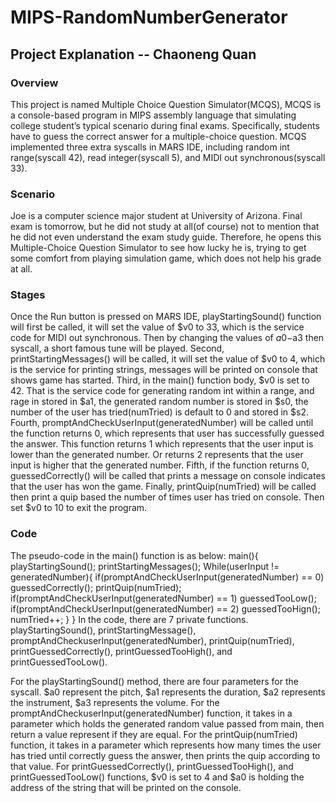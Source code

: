 # MIPS-RandomNumberGenerator

## Project Explanation --  Chaoneng Quan

### Overview
This project is named Multiple Choice Question Simulator(MCQS), MCQS is a console-based program in MIPS assembly language that simulating college student’s typical scenario during final exams. Specifically, students have to guess the correct answer for a multiple-choice question. MCQS implemented three extra syscalls in MARS IDE, including random int range(syscall 42), read integer(syscall 5), and MIDI out synchronous(syscall 33).

### Scenario
Joe is a computer science major student at University of Arizona. Final exam is tomorrow, but he did not study at all(of course) not to mention that he did not even understand the exam study guide. Therefore, he opens this Multiple-Choice Question Simulator to see how lucky he is, trying to get some comfort from playing simulation game, which does not help his grade at all.

### Stages
Once the Run button is pressed on MARS IDE, playStartingSound() function will first be called, it will set the value of $v0 to 33, which is the service code for MIDI out synchronous. Then by changing the values of $a0-$a3 then syscall, a short famous tune will be played. Second, printStartingMessages() will be called, it will set the value of $v0 to 4, which is the service for printing strings, messages will be printed on console that shows game has started. Third, in the main() function body, $v0 is set to 42. That is the service code for generating random int within a range, and rage in stored in $a1, the generated random number is stored in $s0, the number of the user has tried(numTried) is default to 0 and stored in $s2. Fourth, promptAndCheckUserInput(generatedNumber) will be called until the function returns 0, which represents that user has successfully guessed the answer. This function returns 1 which represents that the user input is lower than the generated number. Or returns 2 represents that the user input is higher that the generated number. Fifth, if the function returns 0, guessedCorrectly() will be called that prints a message on console indicates that the user has won the game. Finally, printQuip(numTried) will be called then print a quip based the number of times user has tried on console. Then set $v0 to 10 to exit the program.

### Code
The pseudo-code in the main() function is as below:
	main(){
		playStartingSound();
		printStartingMessages();
		While(userInput != generatedNumber){
			if(promptAndCheckUserInput(generatedNumber) == 0)
				guessedCorrectly();
				printQuip(numTried);
			if(promptAndCheckUserInput(generatedNumber) == 1)
				guessedTooLow();
			if(promptAndCheckUserInput(generatedNumber) == 2)
				guessedTooHign();
			numTried++;
		}
	}
In the code, there are 7 private functions. playStartingSound(), printStartingMessage(), promptAndCheckuserInput(generatedNumber), printQuip(numTried), printGuessedCorrectly(), printGuessedTooHigh(), and printGuessedTooLow(). 

For the playStartingSound() method, there are four parameters for the syscall. $a0 represent the pitch, $a1 represents the duration, $a2 represents the instrument, $a3 represents the volume. For the promptAndCheckuserInput(generatedNumber) function, it takes in a parameter which holds the generated random value passed from main, then return a value represent if they are equal. For the printQuip(numTried) function, it takes in a parameter which represents how many times the user has tried until correctly guess the answer, then prints the quip according to that value. For printGuessedCorrectly(), printGuessedTooHigh(), and printGuessedTooLow() functions, $v0 is set to 4 and $a0 is holding the address of the string that will be printed on the console.


